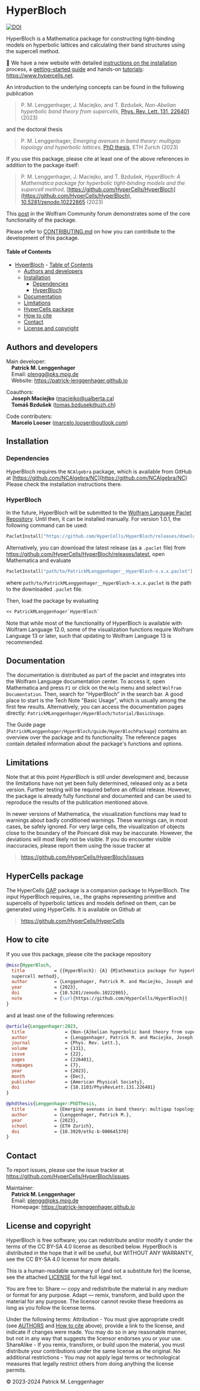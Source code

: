 # HyperBloch

[![DOI](https://zenodo.org/badge/DOI/10.5281/zenodo.16356081.svg)](https://doi.org/10.5281/zenodo.16356081)

HyperBloch is a Mathematica package for constructing tight-binding models on
hyperbolic lattices and calculating their band structures using the supercell
method.

:book: We have a new website with detailed [instructions on the installation](https://www.hypercells.net/contents/Installation/installation.html) process, a [getting-started guide](https://www.hypercells.net/contents/GettingStarted/getting_started.html) and hands-on [tutorials](https://www.hypercells.net/contents/Tutorials/tutorials.html): https://www.hypercells.net.

An introduction to the underlying concepts can be found in the following publication

> P. M. Lenggenhager, J. Maciejko, and T. Bzdušek,
  *Non-Abelian hyperbolic band theory from supercells*,
  [Phys. Rev. Lett. 131, 226401](https://doi.org/10.1103/PhysRevLett.131.226401) (2023)
  
and the doctoral thesis

> P. M. Lenggenhager,
  *Emerging avenues in band theory: multigap topology and hyperbolic lattices*,
  [PhD thesis](https://doi.org/10.3929/ethz-b-000645370), ETH Zurich (2023)

If you use this package, please cite at least one of the above references in
addition to the package itself:
> P. M. Lenggenhager, J. Maciejko, and T. Bzdušek,
  *HyperBloch: A Mathematica package for hyperbolic tight-binding models and the
  supercell method*, [https://github.com/HyperCells/HyperBloch](https://github.com/HyperCells/HyperBloch),
  [10.5281/zenodo.10222865](https://doi.org/10.5281/zenodo.10222865) (2023)

This [post](https://community.wolfram.com/groups/-/m/t/3131734) in the Wolfram
Community forum demonstrates some of the core functionality of the package.


Please refer to [CONTRIBUTING.md](CONTRIBUTING.md) on how you can contribute to
the development of this package.

  #### Table of Contents  
- [HyperBloch](#hyperbloch)
      - [Table of Contents](#table-of-contents)
  - [Authors and developers](#authors-and-developers)
  - [Installation](#installation)
    - [Dependencies](#dependencies)
    - [HyperBloch](#hyperbloch-1)
  - [Documentation](#documentation)
  - [Limitations](#limitations)
  - [HyperCells package](#hypercells-package)
  - [How to cite](#how-to-cite)
  - [Contact](#contact)
  - [License and copyright](#license-and-copyright)

## Authors and developers

Main developer:\
&ensp;&ensp;**Patrick M. Lenggenhager**\
&ensp;&ensp;Email: plengg@pks.mpg.de\
&ensp;&ensp;Website: https://patrick-lenggenhager.github.io

Coauthors:\
&ensp;&ensp;**Joseph Maciejko** (maciejko@ualberta.ca)\
&ensp;&ensp;**Tomáš Bzdušek** (tomas.bzdusek@uzh.ch)

Code contributers:\
&ensp;&ensp;**Marcelo Looser** (marcelo.looser@outlook.com)

## Installation

### Dependencies

HyperBloch requires the `NCAlgebra` package, which is available from GitHub at
[https://github.com/NCAlgebra/NC](https://github.com/NCAlgebra/NC)
Please check the installation instructions there.

### HyperBloch

In the future, HyperBloch will be submitted to the
[Wolfram Language Paclet Repository](https://resources.wolframcloud.com/PacletRepository/).
Until then, it can be installed manually. For version 1.0.1, the following command
can be used:
```Mathematica
PacletInstall["https://github.com/HyperCells/HyperBloch/releases/download/v1.0.1/PatrickMLenggenhager__HyperBloch-1.0.1.paclet"]
```

Alternatively, you can download the latest release (as a `.paclet` file) from
https://github.com/HyperCells/HyperBloch/releases/latest,
open Mathematica and evaluate
```Mathematica
PacletInstall["path/to/PatrickMLenggenhager__HyperBloch-x.x.x.paclet"]
```
where `path/to/PatrickMLenggenhager__HyperBloch-x.x.x.paclet` is the path to the
downloaded `.paclet` file.

Then, load the package by evaluating
```Mathematica
<< PatrickMLenggenhager`HyperBloch`
```

Note that while most of the functionality of HyperBloch is available with Wolfram
Language 12.0, some of the visualization functions require Wolfram Language 13 or
later, such that updating to Wolfram Language 13 is recommended.

## Documentation

The documentation is distributed as part of the paclet and integrates into the
Wolfram Language documentation center. To access it, open Mathematica and press
`F1` or click on the `Help` menu and select `Wolfram Documentation`. Then, search
for "HyperBloch" in the search bar.
A good place to start is the Tech Note "Basic Usage", which is usually among the
first few results. Alternatively, you can access the documentation pages directly:
`PatrickMLenggenhager/HyperBloch/tutorial/BasicUsage`.

The Guide page (`PatrickMLenggenhager/HyperBloch/guide/HyperBlochPackage`) contains
an overview over the package and its functionality. The reference pages
contain detailed information about the package's functions and options.


## Limitations
Note that at this point *HyperBloch* is still under development and, because the
limitations have not yet been fully determined, released only as a beta version.
Further testing will be required before an official release. However, the package
is already fully functional and documented and can be used to reproduce the results
of the publication mentioned above.

In newer versions of Mathematica, the visualization functions may lead to warnings
about badly conditioned warnings. These warnings can, in most cases, be safely
ignored. For very large cells, the visualization of objects close to the boundary of
the Poincaré disk may be inaccurate. However, the deviations will most likely not
be visible. If you do encounter visible inaccuracies, please report them using the
issue tracker at
> https://github.com/HyperCells/HyperBloch/issues

## HyperCells package

The HyperCells [GAP](https://www.gap-system.org/) package is a companion package to
HyperBloch. The input HyperBloch requires, i.e., the graphs representing primitive
and supercells of hyperbolic lattices and models defined on them, can be generated
using HyperCells. It is available on Github at
> https://github.com/HyperCells/HyperCells


## How to cite

If you use this package, please cite the package repository
```BibTeX
@misc{HyperBloch,
  title           = {{HyperBloch}: {A} {M}athematica package for hyperbolic tight-binding models and the
  supercell method},
  author          = {Lenggenhager, Patrick M. and Maciejko, Joseph and Bzdu\v{s}ek, Tom\'{a}\v{s}},
  year            = {2023},
  doi             = {10.5281/zenodo.10222865},
  note            = {\url{https://github.com/HyperCells/HyperBloch}}
}
```
and at least one of the following references:
```BibTeX
@article{Lenggenhager:2023,
  title               = {Non-{A}belian hyperbolic band theory from supercells}, 
  author              = {Lenggenhager, Patrick M. and Maciejko, Joseph and Bzdu\v{s}ek, Tom\'{a}\v{s}},
  journal             = {Phys. Rev. Lett.},
  volume              = {131},
  issue               = {22},
  pages               = {226401},
  numpages            = {7},
  year                = {2023},
  month               = {Dec},
  publisher           = {American Physical Society},
  doi                 = {10.1103/PhysRevLett.131.226401}
}

@phdthesis{Lenggenhager:PhDThesis,
  title           = {Emerging avenues in band theory: multigap topology and hyperbolic lattices},
  author          = {Lenggenhager, Patrick M.}, 
  year            = {2023},
  school          = {ETH Zurich},
  doi             = {10.3929/ethz-b-000645370}
}
```

## Contact

To report issues, please use the issue tracker at
https://github.com/HyperCells/HyperBloch/issues.

Maintainer:\
&ensp;&ensp;**Patrick M. Lenggenhager**\
&ensp;&ensp;Email: plengg@pks.mpg.de\
&ensp;&ensp;Homepage: https://patrick-lenggenhager.github.io

## License and copyright

HyperBloch is free software; you can redistribute and/or modify it under the
terms of the CC BY-SA 4.0 license as described below. HyperBloch is distributed
in the hope that it will be useful, but WITHOUT ANY WARRANTY, see the CC BY-SA
4.0 license for more details.

This is a human-readable summary of (and not a substitute for) the license, see
the attached [LICENSE](LICENSE.txt) for the full legal text.

You are free to:
  Share — copy and redistribute the material in any medium or format for any purpose.
  Adapt — remix, transform, and build upon the material for any purpose.
  The licensor cannot revoke these freedoms as long as you follow the license terms.

Under the following terms:
  Attribution - You must give appropriate credit (see [AUTHORS](AUTHORS.md) and
    [How to cite](#how-to-cite) above), provide a link to the license, and
    indicate if changes were made. You may do so in any reasonable manner, but
    not in any way that suggests the licensor endorses you or your use.
  ShareAlike - If you remix, transform, or build upon the material, you must
    distribute your contributions under the same license as the original.
  No additional restrictions - You may not apply legal terms or technological
    measures that legally restrict others from doing anything the license permits.

&copy; 2023-2024 Patrick M. Lenggenhager